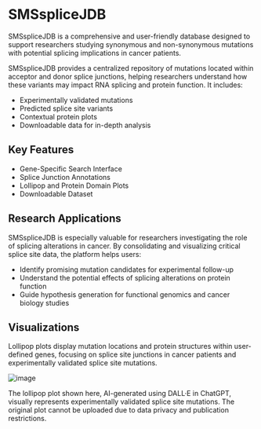 # SMSspliceJDB
SMSspliceJDB is a comprehensive and user-friendly database designed to support researchers studying synonymous and non-synonymous mutations with potential splicing implications in cancer patients.

SMSspliceJDB provides a centralized repository of mutations located within acceptor and donor splice junctions, helping researchers understand how these variants may impact RNA splicing and protein function. It includes:

- Experimentally validated mutations
- Predicted splice site variants
- Contextual protein plots
- Downloadable data for in-depth analysis

## Key Features
- Gene-Specific Search Interface
- Splice Junction Annotations
- Lollipop and Protein Domain Plots
- Downloadable Dataset

## Research Applications
SMSspliceJDB is especially valuable for researchers investigating the role of splicing alterations in cancer. By consolidating and visualizing critical splice site data, the platform helps users:
- Identify promising mutation candidates for experimental follow-up
- Understand the potential effects of splicing alterations on protein function
- Guide hypothesis generation for functional genomics and cancer biology studies

## Visualizations
Lollipop plots display mutation locations and protein structures within user-defined genes, focusing on splice site junctions in cancer patients and experimentally validated splice site mutations.

![image](https://github.com/user-attachments/assets/08c202a0-91d6-4686-99c5-e669be7f5710)

The lollipop plot shown here, AI-generated using DALL·E in ChatGPT, visually represents experimentally validated splice site mutations. The original plot cannot be uploaded due to data privacy and publication restrictions.

